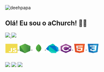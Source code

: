 <p align="left"><img src="https://komarev.com/ghpvc/?username=deehpapa" alt="deehpapa"/></p>

## Olá! Eu sou o aChurch! 🖖🏼
 <div>
  <a href="https://github.com/deehpapa">
  <img height="180em" src="https://github-readme-stats.vercel.app/api?username=deehpapa&show_icons=true&theme=material-palenight&include_all_commits=true&count_private=true"/>
  <img height="180em" src="https://github-readme-stats.vercel.app/api/top-langs/?username=deehpapa&layout=compact&langs_count=8&theme=material-palenight"/>
<div>
<div style="display: inline_block"><br>
<img align="center" alt="aChurch-Js" height="30" width="40" src="https://raw.githubusercontent.com/devicons/devicon/master/icons/javascript/javascript-plain.svg">
<img align="center" alt="aChurch-CSS" height="30" width="40" src="https://raw.githubusercontent.com/devicons/devicon/master/icons/nodejs/nodejs-original.svg">
<img align="center" alt="aChurch-CSS" height="30" width="40" src="https://raw.githubusercontent.com/devicons/devicon/master/icons/mongodb/mongodb-original.svg">
<img align="center" alt="aChurch-CSS" height="30" width="40" src="https://raw.githubusercontent.com/devicons/devicon/master/icons/dart/dart-original.svg">
<img align="center" alt="aChurch-Csharp" height="30" width="40" src="https://raw.githubusercontent.com/devicons/devicon/master/icons/csharp/csharp-original.svg">
<img align="center" alt="aChurch-HTML" height="30" width="40" src="https://raw.githubusercontent.com/devicons/devicon/master/icons/html5/html5-original.svg">
<img align="center" alt="aChurch-CSS" height="30" width="40" src="https://raw.githubusercontent.com/devicons/devicon/master/icons/css3/css3-original.svg">
</div>
  
  ##
  
  <div>
  <a href="https://www.linkedin.com/in/andrepapagimenes/" target="_blank"><img src="https://img.shields.io/badge/-LinkedIn-%230077B5?style=for-the-badge&logo=linkedin&logoColor=white" target="_blank"></a>
  <a href="https://www.instagram.com/deehpapa/" target="_blank"><img src="https://img.shields.io/badge/-Instagram-%23E4405F?style=for-the-badge&logo=instagram&logoColor=white" target="_blank"></a>
  <a href="https://github.com/deehpapa" target="_blank"><img src="https://img.shields.io/badge/github-%23100000?&style=for-the-badge&logo=github&logoColor=white&link=mailto:https://github.com/deehpapa">
    </a>
</div>
